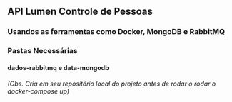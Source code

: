 
## API Lumen Controle de Pessoas

### Usandos as ferramentas como Docker, MongoDB e RabbitMQ

### Pastas Necessárias
#### dados-rabbitmq e data-mongodb
###### (Obs. Cria em seu repositório local do projeto antes de rodar o rodar o docker-compose up)

